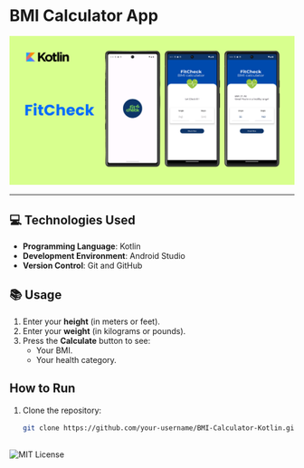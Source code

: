# BMI Calculator App
![](https://github.com/thitiP11222/BMI-Calculator-Kotlin/blob/main/mockup.png)

---

## **💻 Technologies Used**

- **Programming Language**: Kotlin
- **Development Environment**: Android Studio
- **Version Control**: Git and GitHub

## **📚 Usage**

1. Enter your **height** (in meters or feet).
2. Enter your **weight** (in kilograms or pounds).
3. Press the **Calculate** button to see:
   - Your BMI.
   - Your health category.


## How to Run

1. Clone the repository:
   ```bash
   git clone https://github.com/your-username/BMI-Calculator-Kotlin.git



 ![MIT License](https://img.shields.io/badge/License-MIT-blue.svg)

